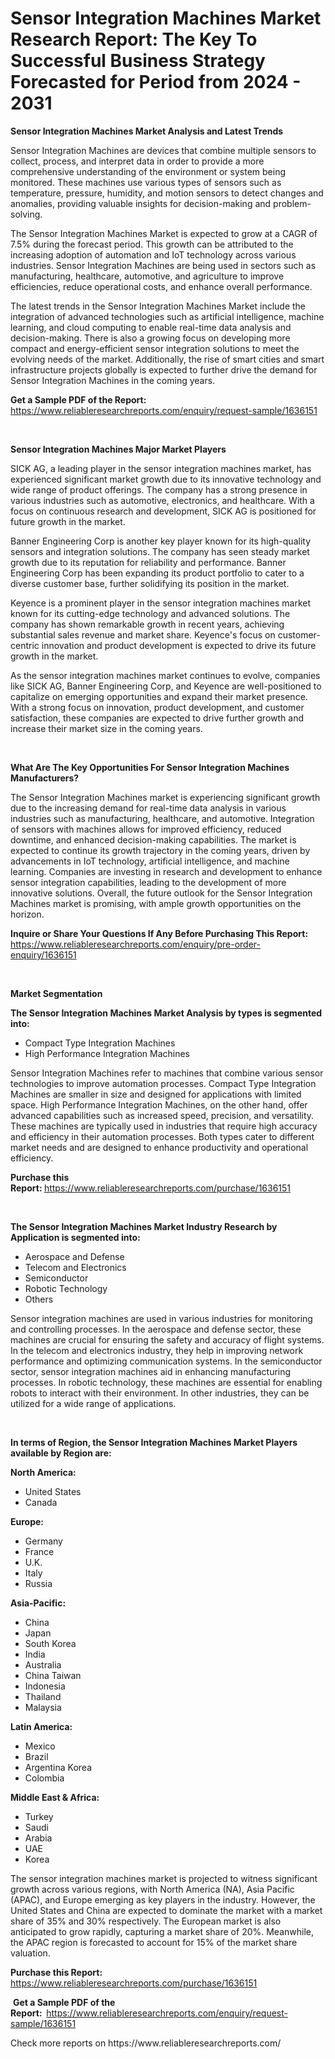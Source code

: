 <p><h1>Sensor Integration Machines Market Research Report: The Key To Successful Business Strategy Forecasted for Period from 2024 - 2031</h1></p><p><strong>Sensor Integration Machines Market Analysis and Latest Trends</strong></p>
<p><p>Sensor Integration Machines are devices that combine multiple sensors to collect, process, and interpret data in order to provide a more comprehensive understanding of the environment or system being monitored. These machines use various types of sensors such as temperature, pressure, humidity, and motion sensors to detect changes and anomalies, providing valuable insights for decision-making and problem-solving.</p><p>The Sensor Integration Machines Market is expected to grow at a CAGR of 7.5% during the forecast period. This growth can be attributed to the increasing adoption of automation and IoT technology across various industries. Sensor Integration Machines are being used in sectors such as manufacturing, healthcare, automotive, and agriculture to improve efficiencies, reduce operational costs, and enhance overall performance.</p><p>The latest trends in the Sensor Integration Machines Market include the integration of advanced technologies such as artificial intelligence, machine learning, and cloud computing to enable real-time data analysis and decision-making. There is also a growing focus on developing more compact and energy-efficient sensor integration solutions to meet the evolving needs of the market. Additionally, the rise of smart cities and smart infrastructure projects globally is expected to further drive the demand for Sensor Integration Machines in the coming years.</p></p>
<p><strong>Get a Sample PDF of the Report:&nbsp;</strong> <a href="https://www.reliableresearchreports.com/enquiry/request-sample/1636151">https://www.reliableresearchreports.com/enquiry/request-sample/1636151</a></p>
<p>&nbsp;</p>
<p><strong>Sensor Integration Machines Major Market Players</strong></p>
<p><p>SICK AG, a leading player in the sensor integration machines market, has experienced significant market growth due to its innovative technology and wide range of product offerings. The company has a strong presence in various industries such as automotive, electronics, and healthcare. With a focus on continuous research and development, SICK AG is positioned for future growth in the market.</p><p>Banner Engineering Corp is another key player known for its high-quality sensors and integration solutions. The company has seen steady market growth due to its reputation for reliability and performance. Banner Engineering Corp has been expanding its product portfolio to cater to a diverse customer base, further solidifying its position in the market.</p><p>Keyence is a prominent player in the sensor integration machines market known for its cutting-edge technology and advanced solutions. The company has shown remarkable growth in recent years, achieving substantial sales revenue and market share. Keyence's focus on customer-centric innovation and product development is expected to drive its future growth in the market.</p><p>As the sensor integration machines market continues to evolve, companies like SICK AG, Banner Engineering Corp, and Keyence are well-positioned to capitalize on emerging opportunities and expand their market presence. With a strong focus on innovation, product development, and customer satisfaction, these companies are expected to drive further growth and increase their market size in the coming years.</p></p>
<p>&nbsp;</p>
<p><strong>What Are The Key Opportunities For Sensor Integration Machines Manufacturers?</strong></p>
<p><p>The Sensor Integration Machines market is experiencing significant growth due to the increasing demand for real-time data analysis in various industries such as manufacturing, healthcare, and automotive. Integration of sensors with machines allows for improved efficiency, reduced downtime, and enhanced decision-making capabilities. The market is expected to continue its growth trajectory in the coming years, driven by advancements in IoT technology, artificial intelligence, and machine learning. Companies are investing in research and development to enhance sensor integration capabilities, leading to the development of more innovative solutions. Overall, the future outlook for the Sensor Integration Machines market is promising, with ample growth opportunities on the horizon.</p></p>
<p><strong>Inquire or Share Your Questions If Any Before Purchasing This Report:</strong> <a href="https://www.reliableresearchreports.com/enquiry/pre-order-enquiry/1636151">https://www.reliableresearchreports.com/enquiry/pre-order-enquiry/1636151</a></p>
<p>&nbsp;</p>
<p><strong>Market Segmentation</strong></p>
<p><strong>The Sensor Integration Machines Market Analysis by types is segmented into:</strong></p>
<p><ul><li>Compact Type Integration Machines</li><li>High Performance Integration Machines</li></ul></p>
<p><p>Sensor Integration Machines refer to machines that combine various sensor technologies to improve automation processes. Compact Type Integration Machines are smaller in size and designed for applications with limited space. High Performance Integration Machines, on the other hand, offer advanced capabilities such as increased speed, precision, and versatility. These machines are typically used in industries that require high accuracy and efficiency in their automation processes. Both types cater to different market needs and are designed to enhance productivity and operational efficiency.</p></p>
<p><strong>Purchase this Report:&nbsp;</strong><a href="https://www.reliableresearchreports.com/purchase/1636151">https://www.reliableresearchreports.com/purchase/1636151</a></p>
<p>&nbsp;</p>
<p><strong>The Sensor Integration Machines Market Industry Research by Application is segmented into:</strong></p>
<p><ul><li>Aerospace and Defense</li><li>Telecom and Electronics</li><li>Semiconductor</li><li>Robotic Technology</li><li>Others</li></ul></p>
<p><p>Sensor integration machines are used in various industries for monitoring and controlling processes. In the aerospace and defense sector, these machines are crucial for ensuring the safety and accuracy of flight systems. In the telecom and electronics industry, they help in improving network performance and optimizing communication systems. In the semiconductor sector, sensor integration machines aid in enhancing manufacturing processes. In robotic technology, these machines are essential for enabling robots to interact with their environment. In other industries, they can be utilized for a wide range of applications.</p></p>
<p>&nbsp;</p>
<p><strong>In terms of Region, the Sensor Integration Machines Market Players available by Region are:</strong></p>
<p>
    <p> <strong> North America: </strong>
        <ul>
            <li>United States</li>
            <li>Canada</li>
        </ul>
        </p> 
    <p> <strong> Europe: </strong>
        <ul>
            <li>Germany</li>
            <li>France</li>
            <li>U.K.</li>
            <li>Italy</li>
            <li>Russia</li>
        </ul>
        </p> 
    <p> <strong> Asia-Pacific: </strong>
        <ul>
            <li>China</li>
            <li>Japan</li>
            <li>South Korea</li>
            <li>India</li>
            <li>Australia</li>
            <li>China Taiwan</li>
            <li>Indonesia</li>
            <li>Thailand</li>
            <li>Malaysia</li>
        </ul>
        </p> 
    <p> <strong> Latin America: </strong>
        <ul>
            <li>Mexico</li>
            <li>Brazil</li>
            <li>Argentina Korea</li>
            <li>Colombia</li>
        </ul>
        </p> 
    <p> <strong> Middle East & Africa: </strong>
        <ul>
            <li>Turkey</li>
            <li>Saudi</li>
            <li>Arabia</li>
            <li>UAE</li>
            <li>Korea</li>
        </ul>
    </p>
    </p>
<p><p>The sensor integration machines market is projected to witness significant growth across various regions, with North America (NA), Asia Pacific (APAC), and Europe emerging as key players in the industry. However, the United States and China are expected to dominate the market with a market share of 35% and 30% respectively. The European market is also anticipated to grow rapidly, capturing a market share of 20%. Meanwhile, the APAC region is forecasted to account for 15% of the market share valuation.</p></p>
<p><strong>Purchase this Report: </strong><a href="https://www.reliableresearchreports.com/purchase/1636151">https://www.reliableresearchreports.com/purchase/1636151</a></p>
<p>&nbsp;<strong>Get a Sample PDF of the Report:&nbsp;&nbsp;</strong><a href="https://www.reliableresearchreports.com/enquiry/request-sample/1636151">https://www.reliableresearchreports.com/enquiry/request-sample/1636151</a></p>
<p><strong></strong></p>
<p>Check more reports on https://www.reliableresearchreports.com/</p>